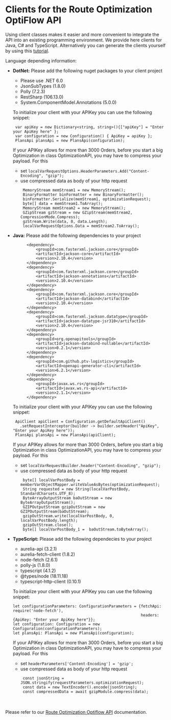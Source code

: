 # Clients for the Route Optimization OptiFlow API

Using client classes makes it easier and more convenient to integrate the API into an existing programming environment. We provide here clients for Java, C# and TypeScript. Alternatively you can generate the clients yourself by using this [tutorial](https://developer.myptv.com/en/resources/tutorials/general/how-generate-clients-ptv-developer-apis).


Language depending information:
* **DotNet:** Please add the following nuget packages to your client project
  * Please use .NET 6.0
  * JsonSubTypes (1.8.0)
  * Polly (7.2.3)
  * RestSharp (106.13.0)
  * System.ComponentModel.Annotations (5.0.0)
  
  To initialize your client with your APIKey you can use the following snippet:
    ```
     var apiKey = new Dictionary<string, string>(){["apiKey"] = "Enter your ApiKey here" };
     var configuration = new Configuration() { ApiKey = apiKey };
     PlansApi plansApi = new PlansApi(configuration);
    ```
  If your APIKey allows for more than 3000 Orders, before you start a big Optimization in class OptimizationAPI, you may have to compress your payload. For this
    * set ``` localVarRequestOptions.HeaderParameters.Add("Content-Encoding", "gzip"); ```
    * use compressed data as body of your http request
      ```
       MemoryStream memStream1 = new MemoryStream();
       BinaryFormatter binFormatter = new BinaryFormatter();
       binFormatter.Serialize(memStream1, optimizationRequest);
       byte[] data = memStream1.ToArray();
       MemoryStream memStream2 = new MemoryStream();
       GZipStream gzStream = new GZipStream(memStream2, CompressionMode.Compress);
       gzStream.Write(data, 0, data.Length);
       localVarRequestOptions.Data = memStream2.ToArray();
      ```

* **Java:** Please add the following dependencies to your project
  ```   <dependencies>
        <dependency>
            <groupId>com.fasterxml.jackson.core</groupId>
            <artifactId>jackson-core</artifactId>
            <version>2.10.4</version>
        </dependency>
        <dependency>
            <groupId>com.fasterxml.jackson.core</groupId>
            <artifactId>jackson-annotations</artifactId>
            <version>2.10.4</version>
        </dependency>
        <dependency>
            <groupId>com.fasterxml.jackson.core</groupId>
            <artifactId>jackson-databind</artifactId>
            <version>2.10.4</version>
        </dependency>
        <dependency>
            <groupId>com.fasterxml.jackson.datatype</groupId>
            <artifactId>jackson-datatype-jsr310</artifactId>
            <version>2.10.4</version>
        </dependency>
        <dependency>
            <groupId>org.openapitools</groupId>
            <artifactId>jackson-databind-nullable</artifactId>
            <version>0.2.1</version>
        </dependency>
        <dependency>
            <groupId>com.github.ptv-logistics</groupId>
            <artifactId>openapi-generator-cli</artifactId>
            <version>6.2.1</version>
        </dependency>
        <dependency>
            <groupId>javax.ws.rs</groupId>
            <artifactId>javax.ws.rs-api</artifactId>
            <version>2.1.1</version>
        </dependency>
  ```       
   To initialize your client with your APIKey you can use the following snippet:
    ```
     ApiClient apiClient = Configuration.getDefaultApiClient()
       .setRequestInterceptor(builder -> builder.setHeader("ApiKey", "Enter your ApiKey here"));
     PlansApi plansApi = new PlansApi(apiClient);
    ```
   If your APIKey allows for more than 3000 Orders, before you start a big Optimization in class OptimizationAPI, you may have to compress your payload. For this
    * set ``` localVarRequestBuilder.header("Content-Encoding", "gzip"); ```
    * use compressed data as body of your http request
      ```
       byte[] localVarPostBody = memberVarObjectMapper.writeValueAsBytes(optimizationRequest);
       String requested = new String(localVarPostBody, StandardCharsets.UTF_8);
       ByteArrayOutputStream baOutStream = new ByteArrayOutputStream();
       GZIPOutputStream gzipOutStream = new GZIPOutputStream(baOutStream);
       gzipOutStream.write(localVarPostBody, 0, localVarPostBody.length);
       gzipOutStream.close();
       byte[] localVarPostBody_1 =  baOutStream.toByteArray();
      ```

* **TypeScript:** Please add the following dependecies to your project
  * aurelia-api (3.2.1)
  * aurelia-fetch-client (1.8.2)
  * node-fetch (2.6.1)
  * polly-js (1.8.0)
  * typescript (4.1.2)
  * @types/node (18.11.18)
  * typescript-http-client (0.10.1)
  
  
  To initialize your client with your APIKey you can use the following snippet:
    ```
    let configurationParameters: ConfigurationParameters = {fetchApi: require('node-fetch'),
                                                            headers: {ApiKey: "Enter your ApiKey here"}};
    let configuration: Configuration = new Configuration(configurationParameters);
    let plansApi: PlansApi = new PlansApi(configuration);
    ```
  If your APIKey allows for more than 3000 Orders, before you start a big Optimization in class OptimizationAPI, you may have to compress your payload. For this
    * set ``` headerParameters['Content-Encoding'] = 'gzip'; ```
    * use compressed data as body of your http request
      ```
       const jsonString = JSON.stringify(requestParameters.optimizationRequest);
       const data = new TextEncoder().encode(jsonString);
       const compressedData = await gzipModule.compress(data);
      ```

 &nbsp;  
 &nbsp;  
 Please refer to our [Route Optimization Optiflow API](https://developer.myptv.com/en/documentation/route-optimization-optiflow-api-experimental/quick-start-route-optimization-optiflow) documentation.